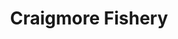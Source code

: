 ---
title: "Craigmore Fishery"
address: "Craigmore Fishery, 30 Clonkeen Road Randalstown, Antrim, Co. Antrim, BT41 3JL"
tel: "+44 (0)78 1144 0824"
county: "Antrim"
category: "Game Angling"
type: "Content"
lat: "54.758689880371094"
lng: "-6.3684234619140625"
---